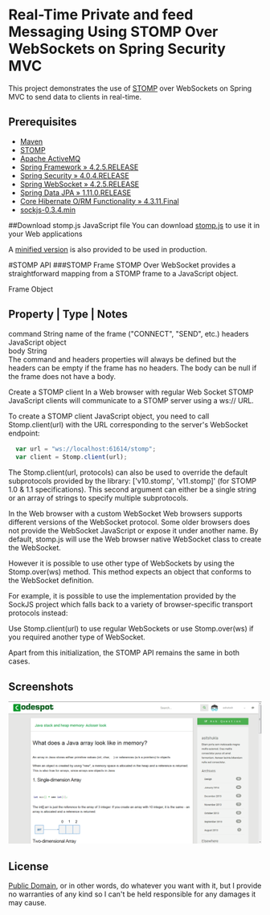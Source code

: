# Real-Time Private and feed Messaging Using STOMP Over WebSockets on Spring Security MVC

This project demonstrates the use of [STOMP](https://stomp.github.io/) over WebSockets on Spring MVC to send data to clients in real-time.
## Prerequisites

- [Maven](https://maven.apache.org/)
- [STOMP](http://stomp.github.io/)
- [Apache ActiveMQ](http://activemq.apache.org)
- [Spring Framework » 4.2.5.RELEASE](https://spring.io/blog/2016/02/25/spring-framework-4-2-5-available-now)
- [Spring Security » 4.0.4.RELEASE](https://docs.spring.io/spring-security/site/docs/current/reference/html/introduction.html#get-spring-security)
- [Spring WebSocket » 4.2.5.RELEASE](https://docs.spring.io/spring-security/site/docs/current/reference/html/websocket.html)
- [Spring Data JPA » 1.11.0.RELEASE](https://docs.spring.io/spring-data/jpa/docs/current/reference/html/)
- [Core Hibernate O/RM Functionality » 4.3.11.Final](http://hibernate.org/orm/releases/4.3/)
- [sockjs-0.3.4.min](http://sockjs.github.io/sockjs-client/)


##Download stomp.js JavaScript file
You can download [stomp.js](https://raw.githubusercontent.com/jmesnil/stomp-websocket/master/lib/stomp.js) to use it in your Web applications

A [minified version](https://raw.githubusercontent.com/jmesnil/stomp-websocket/master/lib/stomp.min.js) is also provided to be used in production.


#STOMP API
###STOMP Frame
STOMP Over WebSocket provides a straightforward mapping from a STOMP frame to a JavaScript object.



Frame Object

Property	|	Type	|	Notes
----------------------------------------------------
command	String	name of the frame ("CONNECT", "SEND", etc.)
headers	JavaScript object	
body	String	
The command and headers properties will always be defined but the headers can be empty if the frame has no headers. The body can be null if the frame does not have a body.

Create a STOMP client
In a Web browser with regular Web Socket
STOMP JavaScript clients will communicate to a STOMP server using a ws:// URL.

To create a STOMP client JavaScript object, you need to call Stomp.client(url) with the URL corresponding to the server's WebSocket endpoint:

```javascript
  var url = "ws://localhost:61614/stomp";
  var client = Stomp.client(url);
 ```
The Stomp.client(url, protocols) can also be used to override the default subprotocols provided by the library: ['v10.stomp', 'v11.stomp]' (for STOMP 1.0 & 1.1 specifications). This second argument can either be a single string or an array of strings to specify multiple subprotocols.

In the Web browser with a custom WebSocket
Web browsers supports different versions of the WebSocket protocol. Some older browsers does not provide the WebSocket JavaScript or expose it under another name. By default, stomp.js will use the Web browser native WebSocket class to create the WebSocket.

However it is possible to use other type of WebSockets by using the Stomp.over(ws) method. This method expects an object that conforms to the WebSocket definition.

For example, it is possible to use the implementation provided by the SockJS project which falls back to a variety of browser-specific transport protocols instead:


  <script src="http://cdn.sockjs.org/sockjs-0.3.min.js"></script>
  <script>
    // use SockJS implementation instead of the browser's native implementation
    var ws = new SockJS(url);
    var client = Stomp.over(ws);
    [...]
  </script>
Use Stomp.client(url) to use regular WebSockets or use Stomp.over(ws) if you required another type of WebSocket.

Apart from this initialization, the STOMP API remains the same in both cases.

## Screenshots
![screenshot](./src/main/webapp/resources/img/screenshots/2018-01-14.png)

## License

[Public Domain](http://choosealicense.com/licenses/unlicense/), or in other words, do whatever you want with it, but I provide no warranties of any kind so I can't be held responsible for any damages it may cause.

